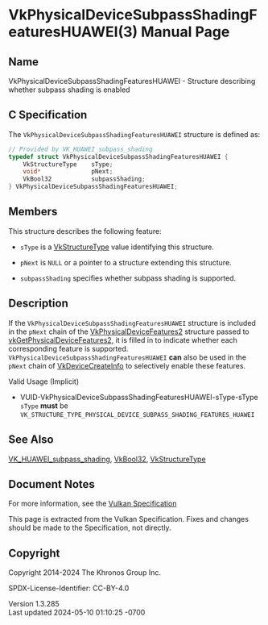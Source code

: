 # VkPhysicalDeviceSubpassShadingFeaturesHUAWEI(3) Manual Page

## Name

VkPhysicalDeviceSubpassShadingFeaturesHUAWEI - Structure describing
whether subpass shading is enabled



## <a href="#_c_specification" class="anchor"></a>C Specification

The `VkPhysicalDeviceSubpassShadingFeaturesHUAWEI` structure is defined
as:

``` c
// Provided by VK_HUAWEI_subpass_shading
typedef struct VkPhysicalDeviceSubpassShadingFeaturesHUAWEI {
    VkStructureType    sType;
    void*              pNext;
    VkBool32           subpassShading;
} VkPhysicalDeviceSubpassShadingFeaturesHUAWEI;
```

## <a href="#_members" class="anchor"></a>Members

This structure describes the following feature:

- `sType` is a [VkStructureType](https://registry.khronos.org/vulkan/specs/1.3-extensions/man/html/VkStructureType.html) value identifying
  this structure.

- `pNext` is `NULL` or a pointer to a structure extending this
  structure.

- <span id="features-subpassShading"></span> `subpassShading` specifies
  whether subpass shading is supported.

## <a href="#_description" class="anchor"></a>Description

If the `VkPhysicalDeviceSubpassShadingFeaturesHUAWEI` structure is
included in the `pNext` chain of the
[VkPhysicalDeviceFeatures2](https://registry.khronos.org/vulkan/specs/1.3-extensions/man/html/VkPhysicalDeviceFeatures2.html) structure
passed to
[vkGetPhysicalDeviceFeatures2](https://registry.khronos.org/vulkan/specs/1.3-extensions/man/html/vkGetPhysicalDeviceFeatures2.html), it is
filled in to indicate whether each corresponding feature is supported.
`VkPhysicalDeviceSubpassShadingFeaturesHUAWEI` **can** also be used in
the `pNext` chain of [VkDeviceCreateInfo](https://registry.khronos.org/vulkan/specs/1.3-extensions/man/html/VkDeviceCreateInfo.html) to
selectively enable these features.

Valid Usage (Implicit)

- <a href="#VUID-VkPhysicalDeviceSubpassShadingFeaturesHUAWEI-sType-sType"
  id="VUID-VkPhysicalDeviceSubpassShadingFeaturesHUAWEI-sType-sType"></a>
  VUID-VkPhysicalDeviceSubpassShadingFeaturesHUAWEI-sType-sType  
  `sType` **must** be
  `VK_STRUCTURE_TYPE_PHYSICAL_DEVICE_SUBPASS_SHADING_FEATURES_HUAWEI`

## <a href="#_see_also" class="anchor"></a>See Also

[VK_HUAWEI_subpass_shading](https://registry.khronos.org/vulkan/specs/1.3-extensions/man/html/VK_HUAWEI_subpass_shading.html),
[VkBool32](https://registry.khronos.org/vulkan/specs/1.3-extensions/man/html/VkBool32.html), [VkStructureType](https://registry.khronos.org/vulkan/specs/1.3-extensions/man/html/VkStructureType.html)

## <a href="#_document_notes" class="anchor"></a>Document Notes

For more information, see the <a
href="https://registry.khronos.org/vulkan/specs/1.3-extensions/html/vkspec.html#VkPhysicalDeviceSubpassShadingFeaturesHUAWEI"
target="_blank" rel="noopener">Vulkan Specification</a>

This page is extracted from the Vulkan Specification. Fixes and changes
should be made to the Specification, not directly.

## <a href="#_copyright" class="anchor"></a>Copyright

Copyright 2014-2024 The Khronos Group Inc.

SPDX-License-Identifier: CC-BY-4.0

Version 1.3.285  
Last updated 2024-05-10 01:10:25 -0700
